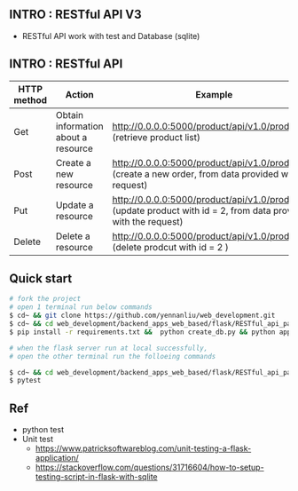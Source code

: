## INTRO : RESTful API V3
  - RESTful API work with test and Database (sqlite)

## INTRO : RESTful API 
|  HTTP method | Action | Example |
| --- | -------- | ---- | 
|Get| Obtain information about a resource | http://0.0.0.0:5000/product/api/v1.0/products <br>(retrieve product list) | 
|Post| Create a new resource | http://0.0.0.0:5000/product/api/v1.0/products <br> (create a new order, from data provided with the request)| 
|Put| Update a resource | http://0.0.0.0:5000/product/api/v1.0/products/2 <br> (update product with id = 2, from data provided with the request) | 
|Delete| Delete a resource | http://0.0.0.0:5000/product/api/v1.0/products/2 <br> (delete prodcut with id = 2 ) | 

## Quick start 
``` bash
# fork the project 
# open 1 terminal run below commands 
$ cd~ && git clone https://github.com/yennanliu/web_development.git
$ cd~ && cd web_development/backend_apps_web_based/flask/RESTful_api_part3
$ pip install -r requirements.txt &&  python create_db.py && python app.py 

# when the flask server run at local successfully, 
# open the other terminal run the folloeing commands 
```
```bash
$ cd~ && cd web_development/backend_apps_web_based/flask/RESTful_api_part3
$ pytest 
```
## Ref 
- python test 
- Unit test 
	- https://www.patricksoftwareblog.com/unit-testing-a-flask-application/
	- https://stackoverflow.com/questions/31716604/how-to-setup-testing-script-in-flask-with-sqlite